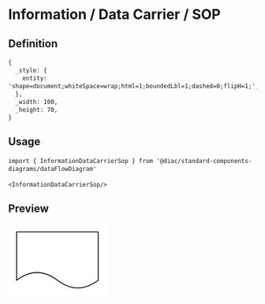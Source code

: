 # Information / Data Carrier / SOP

## Definition

```
{
  _style: { 
    entity: 'shape=document;whiteSpace=wrap;html=1;boundedLbl=1;dashed=0;flipH=1;',
  },
  _width: 100,
  _height: 70,
}
```

## Usage

```
import { InformationDataCarrierSop } from '@diac/standard-components-diagrams/dataFlowDiagram'

<InformationDataCarrierSop/>
```

## Preview

<img src="./information-data-carrier-sop.png" width="200"/>
